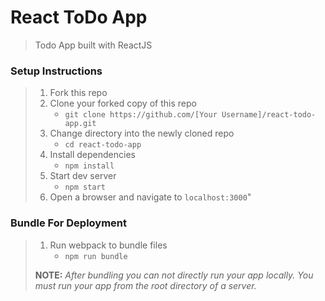 # React ToDo App

> Todo App built with ReactJS

### Setup Instructions

> 1. Fork this repo
> 1. Clone your forked copy of this repo
>    - `git clone https://github.com/[Your Username]/react-todo-app.git`
> 1. Change directory into the newly cloned repo
>    - `cd react-todo-app`
> 1. Install dependencies 
>    - `npm install`
> 1. Start dev server
>    - `npm start`
> 1. Open a browser and navigate to `localhost:3000`"

### Bundle For Deployment

> 1. Run webpack to bundle files
>    - `npm run bundle`
> 
> **NOTE:** *After bundling you can not directly run your app locally. You must run your app from the root directory of a server.*
